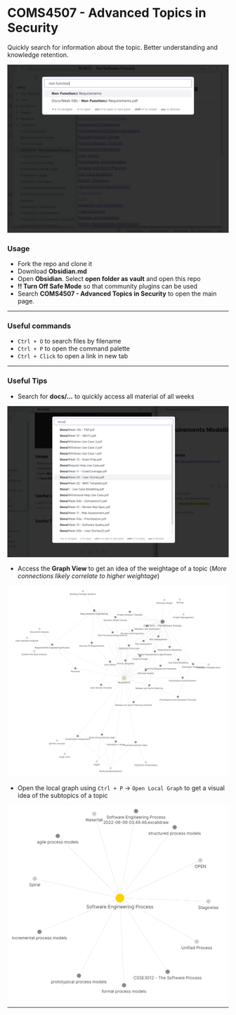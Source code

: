 # COMS4507 - Advanced Topics in Security
Quickly search for information about the topic. Better understanding and knowledge retention.

![images/usage.png](https://raw.githubusercontent.com/esxr/the-software-process/master/images/usage.png)

### Usage
- Fork the repo and clone it
- Download **Obsidian.md**
- Open **Obsidian**. Select **open folder as vault** and open this repo
- **!! Turn Off Safe Mode** so that community plugins can be used
- Search **COMS4507 - Advanced Topics in Security** to open the main page.
___

### Useful commands
- `Ctrl + O` to search files by filename
- `Ctrl + P` to open the command palette
- `Ctrl + Click` to open a link in new tab

___
### Useful Tips
- Search for **docs/...** to quickly access all material of all weeks

![](https://raw.githubusercontent.com/esxr/the-software-process/master/images/Pasted%20image%2020220609043551.png)

- Access the **Graph View** to get an idea of the weightage of a topic (*More connections likely correlate to higher weightage*)

![](https://raw.githubusercontent.com/esxr/the-software-process/master/images/Pasted%20image%2020220609044313.png)


- Open the local graph using `Ctrl + P` -> `Open Local Graph` to get a visual idea of the subtopics of a topic

![](https://raw.githubusercontent.com/esxr/the-software-process/master/images/Pasted%20image%2020220609044535.png)
___
